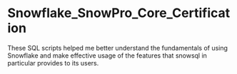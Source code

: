 # Snowflake_SnowPro_Core_Certification
These SQL scripts helped me better understand the fundamentals of using Snowflake and make effective usage of the features that snowsql in particular provides to its users.
